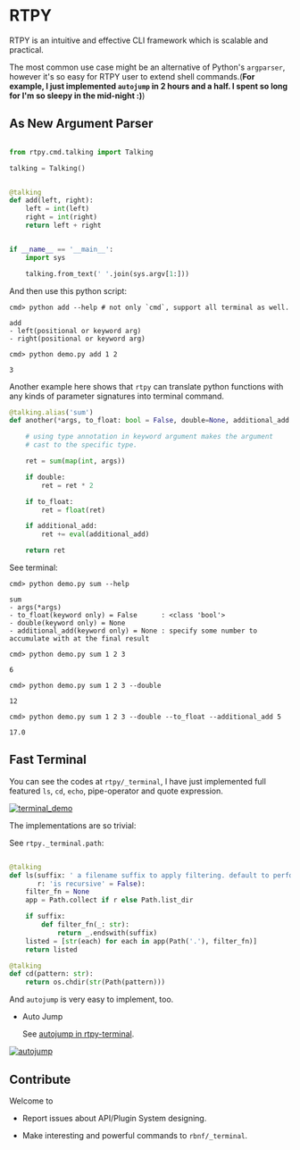 
RTPY
====================

RTPY is an intuitive and effective CLI framework which is scalable and practical.

The most common use case might be an alternative of Python's `argparser`,
however it's so easy for RTPY user to extend shell commands.(**For example, I just implemented
`autojump` in 2 hours and a half. I spent so long for I'm so sleepy in the mid-night :)**)

As New Argument Parser
----------------------------------


```python

from rtpy.cmd.talking import Talking

talking = Talking()


@talking
def add(left, right):
    left = int(left)
    right = int(right)
    return left + right


if __name__ == '__main__':
    import sys

    talking.from_text(' '.join(sys.argv[1:]))
```
And then use this python script:

```shell
cmd> python add --help # not only `cmd`, support all terminal as well.

add
- left(positional or keyword arg)
- right(positional or keyword arg)

cmd> python demo.py add 1 2

3
```

Another example here shows that `rtpy` can translate python functions with
any kinds of parameter signatures into terminal command.

```python
@talking.alias('sum')
def another(*args, to_float: bool = False, double=None, additional_add: int = None):

    # using type annotation in keyword argument makes the argument
    # cast to the specific type.

    ret = sum(map(int, args))

    if double:
        ret = ret * 2

    if to_float:
        ret = float(ret)

    if additional_add:
        ret += eval(additional_add)

    return ret
```

See terminal:

```shell
cmd> python demo.py sum --help

sum
- args(*args)
- to_float(keyword only) = False      : <class 'bool'>
- double(keyword only) = None
- additional_add(keyword only) = None : specify some number to accumulate with at the final result

cmd> python demo.py sum 1 2 3

6

cmd> python demo.py sum 1 2 3 --double

12

cmd> python demo.py sum 1 2 3 --double --to_float --additional_add 5

17.0
```


Fast Terminal
------------------------

You can see the codes at `rtpy/_terminal`, I have just implemented full featured `ls`, `cd`, `echo`, pipe-operator and quote expression.

[![terminal_demo](https://github.com/thautwarm/rtpy/blob/master/terminal_demo.jpg)](https://github.com/thautwarm/rtpy/blob/master/terminal_demo.jpg)

The implementations are so trivial:

See `rtpy._terminal.path`:

```python

@talking
def ls(suffix: ' a filename suffix to apply filtering. default to perform no filtering.' = None, *,
       r: 'is recursive' = False):
    filter_fn = None
    app = Path.collect if r else Path.list_dir

    if suffix:
        def filter_fn(_: str):
            return _.endswith(suffix)
    listed = [str(each) for each in app(Path('.'), filter_fn)]
    return listed

@talking
def cd(pattern: str):
    return os.chdir(str(Path(pattern)))

```

And `autojump` is very easy to implement, too.


- Auto Jump

    See [autojump in rtpy-terminal](https://github.com/thautwarm/rtpy/blob/master/rtpy/_terminal/path.py).

[![autojump](https://github.com/thautwarm/rtpy/blob/master/auto_jump.jpg)](https://github.com/thautwarm/rtpy/blob/master/auto_jump.jpg)


Contribute
-------------------

Welcome to

- Report issues about API/Plugin System designing.

- Make interesting and powerful commands to `rbnf/_terminal`.






